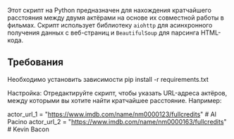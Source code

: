 Этот скрипт на Python предназначен для нахождения кратчайшего расстояния между двумя актёрами на основе их совместной работы в фильмах. Скрипт использует библиотеку `aiohttp` для асинхронного получения данных с веб-страниц и `BeautifulSoup` для парсинга HTML-кода.

## Требования
Необходимо установить зависимости
pip install -r requirements.txt

Настройка: Отредактируйте скрипт, чтобы указать URL-адреса актёров, между которыми вы хотите найти кратчайшее расстояние. Например:

actor_url_1 = "https://www.imdb.com/name/nm0000123/fullcredits"  # Al Pacino
actor_url_2 = "https://www.imdb.com/name/nm0000163/fullcredits"  # Kevin Bacon
